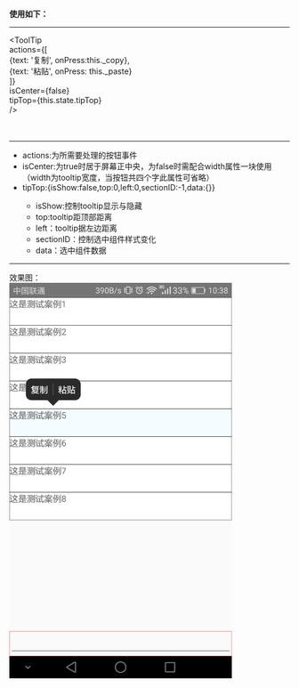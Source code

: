 **使用如下：**<hr>
<ToolTip <br>
      actions={[ <br>
        {text: '复制', onPress:this._copy}, <br>
        {text: '粘贴', onPress: this._paste} <br>
      ]} <br>
      isCenter={false} <br>
      tipTop={this.state.tipTop} <br>
  /><br><br><br>
<hr/>
  <ul>
    <li>actions:为所需要处理的按钮事件</li>  
    <li>isCenter:为true时居于屏幕正中央，为false时需配合width属性一块使用（width为tooltip宽度，当按钮共四个字此属性可省略）</li>
    <li>tipTop:{isShow:false,top:0,left:0,sectionID:-1,data:{}}</li>
    <ul>
        <li>isShow:控制tooltip显示与隐藏</li>
        <li>top:tooltip距顶部距离</li>
        <li>left：tooltip据左边距离</li>
        <li>sectionID：控制选中组件样式变化</li>
        <li>data：选中组件数据</li>
    </ul>
  </ul>
  
  <hr/>
 效果图：
 <img style="width:400px;display: block;" src="demo.png">  